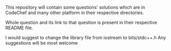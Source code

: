 This repository will contain
some questions' solutions which are
in CodeChef and many other platform
in their respective directories.

Whole question and its link to that
question is present in their respective
README file.

I would suggest to change the library
file from iostream to
bits/stdc++.h
Any suggestions will be most welcome
